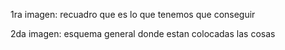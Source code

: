 1ra imagen: recuadro que es lo que tenemos que conseguir

2da imagen: esquema general donde estan colocadas las cosas

